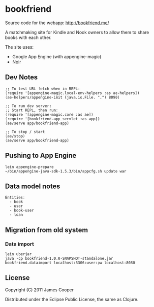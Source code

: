 # bookfriend

Source code for the webapp:  http://bookfriend.me/

A matchmaking site for Kindle and Nook owners to allow them to share books with
each other.

The site uses:

* Google App Engine (with appengine-magic)
* Noir

## Dev Notes

    ;; To test URL fetch when in REPL:
    (require '[appengine-magic.local-env-helpers :as ae-helpers])
    (ae-helpers/appengine-init (java.io.File. ".") 8090)

    ;; To run dev server:
    ;; Start REPL, then run:
    (require '[appengine-magic.core :as ae])
    (require '[bookfriend.app_servlet :as app])
    (ae/serve app/bookfriend-app)

    ;; To stop / start
    (ae/stop)
    (ae/serve app/bookfriend-app)

## Pushing to App Engine ##

    lein appengine-prepare
    ~/bin/appengine-java-sdk-1.5.3/bin/appcfg.sh update war

## Data model notes

    Entities:
      - book
      - user
      - book-user
      - loan

    

## Migration from old system

### Data import

    lein uberjar
    java -cp bookfriend-1.0.0-SNAPSHOT-standalone.jar bookfriend.dataimport localhost:3306:user:pw localhost:8080
    

## License

Copyright (C) 2011 James Cooper

Distributed under the Eclipse Public License, the same as Clojure.

